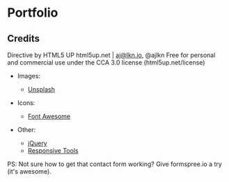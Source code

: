 # Portfolio

## Credits
Directive by HTML5 UP
html5up.net | aj@lkn.io, @ajlkn
Free for personal and commercial use under the CCA 3.0 license (html5up.net/license)

* Images:
	* [Unsplash](unsplash.com)

* Icons:
	* [Font Awesome](fontawesome.io)

* Other:
	* [jQuery](jquery.com)
	* [Responsive Tools](github.com/ajlkn/responsive-tools)

PS: Not sure how to get that contact form working? Give formspree.io a try (it's awesome).
